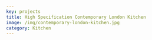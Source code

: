 ```yaml
---
key: projects
title: High Specification Contemporary London Kitchen
image: /img/contemporary-london-kitchen.jpg
category: Kitchen
---
```


